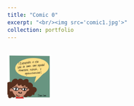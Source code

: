 ```yaml
---
title: "Comic 0"
excerpt: "<br/><img src='comic1.jpg'>"
collection: portfolio
---
```


<br/><img src='comic1.jpg' width="100" height="100" alt="Bienvenidos" align = "middle" border="0.1">
